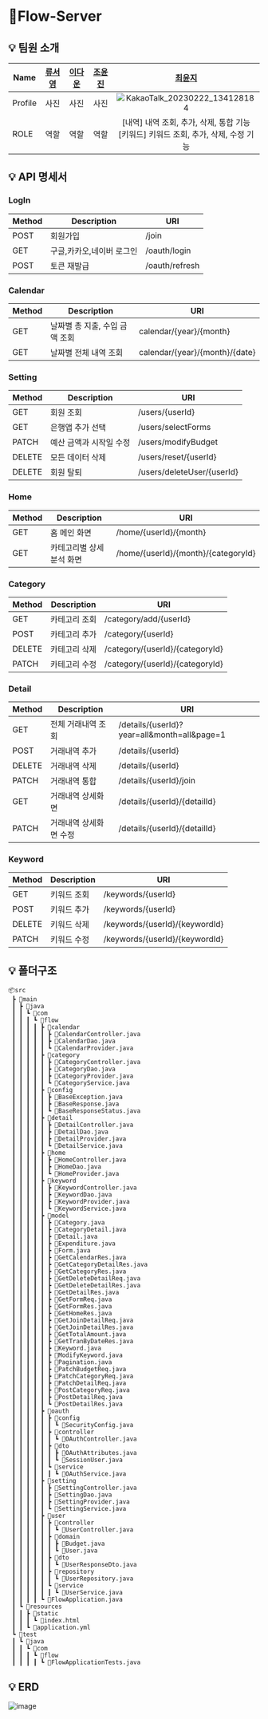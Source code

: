 # 📜Flow-Server

## 💡 팀원 소개
| Name    | [류서영](https://github.com/seoyoee) | [이다운](https://github.com/dawoon08) | [조윤진](https://github.com/cyjadela) | [최윤지](https://github.com/choiyounji) |
| ------- | :---: | :---: | :---: | :---: |
| Profile |사진|사진|사진| ![KakaoTalk_20230222_134128184](https://user-images.githubusercontent.com/100260416/220534231-c01cad9b-7a63-433d-b114-33378163978c.png)|
|  ROLE   | 역할 | 역할 | 역할 | [내역] 내역 조회, 추가, 삭제, 통합 기능<br/> [키워드] 키워드 조회, 추가, 삭제, 수정 기능<br/> |

## 💡 API 명세서
### LogIn
| Method    | Description | URI |
| ------- | --- | --- |
| POST |회원가입|/join|
| GET |구글,카카오,네이버 로그인|/oauth/login|
| POST |토큰 재발급 |/oauth/refresh|

### Calendar
| Method    | Description | URI |
| ------- | --- | --- |
| GET |날짜별 총 지출, 수입 금액 조회|calendar/{year}/{month}|
| GET |날짜별 전체 내역 조회|calendar/{year}/{month}/{date}|

### Setting
| Method    | Description | URI |
| ------- | --- | --- |
| GET |회원 조회 |/users/{userId}|
| GET |은행앱 추가 선택|/users/selectForms|
| PATCH |예산 금액과 시작일 수정 |/users/modifyBudget|
| DELETE |모든 데이터 삭제|/users/reset/{userId}|
| DELETE |회원 탈퇴|/users/deleteUser/{userId}|

### Home
| Method    | Description | URI |
| ------- | --- | --- |
| GET |홈 메인 화면|/home/{userId}/{month}|
| GET |카테고리별 상세 분석 화면 |/home/{userId}/{month}/{categoryId}|

### Category
| Method    | Description | URI |
| ------- | --- | --- |
| GET |카테고리 조회|/category/add/{userId}|
| POST |카테고리 추가 |/category/{userId}|
| DELETE |카테고리 삭제|/category/{userId}/{categoryId}|
| PATCH |카테고리 수정 |/category/{userId}/{categoryId}|

### Detail
| Method    | Description | URI |
| ------- | --- | --- |
| GET |전체 거래내역 조회|/details/{userId}?year=all&month=all&page=1|
| POST | 거래내역 추가 |/details/{userId}|
| DELETE |거래내역 삭제|/details/{userId}|
| PATCH | 거래내역 통합 |/details/{userId}/join|
| GET | 거래내역 상세화면 |/details/{userId}/{detailId}|
| PATCH |거래내역 상세화면 수정|/details/{userId}/{detailId}|

### Keyword
| Method    | Description | URI |
| ------- | --- | --- |
| GET |키워드 조회|/keywords/{userId}|
| POST | 키워드 추가 |/keywords/{userId}|
| DELETE | 키워드 삭제 |/keywords/{userId}/{keywordId}|
| PATCH | 키워드 수정 |/keywords/{userId}/{keywordId}|

## 💡 폴더구조
```
📦src  
 ┣ 📂main  
 ┃ ┣ 📂java  
 ┃ ┃ ┗ 📂com  
 ┃ ┃ ┃ ┗ 📂flow  
 ┃ ┃ ┃ ┃ ┣ 📂calendar  
 ┃ ┃ ┃ ┃ ┃ ┣ 📜CalendarController.java  
 ┃ ┃ ┃ ┃ ┃ ┣ 📜CalendarDao.java  
 ┃ ┃ ┃ ┃ ┃ ┗ 📜CalendarProvider.java  
 ┃ ┃ ┃ ┃ ┣ 📂category  
 ┃ ┃ ┃ ┃ ┃ ┣ 📜CategoryController.java  
 ┃ ┃ ┃ ┃ ┃ ┣ 📜CategoryDao.java  
 ┃ ┃ ┃ ┃ ┃ ┣ 📜CategoryProvider.java  
 ┃ ┃ ┃ ┃ ┃ ┗ 📜CategoryService.java  
 ┃ ┃ ┃ ┃ ┣ 📂config  
 ┃ ┃ ┃ ┃ ┃ ┣ 📜BaseException.java  
 ┃ ┃ ┃ ┃ ┃ ┣ 📜BaseResponse.java  
 ┃ ┃ ┃ ┃ ┃ ┗ 📜BaseResponseStatus.java  
 ┃ ┃ ┃ ┃ ┣ 📂detail  
 ┃ ┃ ┃ ┃ ┃ ┣ 📜DetailController.java  
 ┃ ┃ ┃ ┃ ┃ ┣ 📜DetailDao.java  
 ┃ ┃ ┃ ┃ ┃ ┣ 📜DetailProvider.java  
 ┃ ┃ ┃ ┃ ┃ ┗ 📜DetailService.java  
 ┃ ┃ ┃ ┃ ┣ 📂home  
 ┃ ┃ ┃ ┃ ┃ ┣ 📜HomeController.java  
 ┃ ┃ ┃ ┃ ┃ ┣ 📜HomeDao.java  
 ┃ ┃ ┃ ┃ ┃ ┗ 📜HomeProvider.java  
 ┃ ┃ ┃ ┃ ┣ 📂keyword  
 ┃ ┃ ┃ ┃ ┃ ┣ 📜KeywordController.java  
 ┃ ┃ ┃ ┃ ┃ ┣ 📜KeywordDao.java  
 ┃ ┃ ┃ ┃ ┃ ┣ 📜KeywordProvider.java  
 ┃ ┃ ┃ ┃ ┃ ┗ 📜KeywordService.java  
 ┃ ┃ ┃ ┃ ┣ 📂model  
 ┃ ┃ ┃ ┃ ┃ ┣ 📜Category.java  
 ┃ ┃ ┃ ┃ ┃ ┣ 📜CategoryDetail.java  
 ┃ ┃ ┃ ┃ ┃ ┣ 📜Detail.java  
 ┃ ┃ ┃ ┃ ┃ ┣ 📜Expenditure.java  
 ┃ ┃ ┃ ┃ ┃ ┣ 📜Form.java  
 ┃ ┃ ┃ ┃ ┃ ┣ 📜GetCalendarRes.java  
 ┃ ┃ ┃ ┃ ┃ ┣ 📜GetCategoryDetailRes.java  
 ┃ ┃ ┃ ┃ ┃ ┣ 📜GetCategoryRes.java  
 ┃ ┃ ┃ ┃ ┃ ┣ 📜GetDeleteDetailReq.java  
 ┃ ┃ ┃ ┃ ┃ ┣ 📜GetDeleteDetailRes.java  
 ┃ ┃ ┃ ┃ ┃ ┣ 📜GetDetailRes.java  
 ┃ ┃ ┃ ┃ ┃ ┣ 📜GetFormReq.java  
 ┃ ┃ ┃ ┃ ┃ ┣ 📜GetFormRes.java  
 ┃ ┃ ┃ ┃ ┃ ┣ 📜GetHomeRes.java  
 ┃ ┃ ┃ ┃ ┃ ┣ 📜GetJoinDetailReq.java  
 ┃ ┃ ┃ ┃ ┃ ┣ 📜GetJoinDetailRes.java  
 ┃ ┃ ┃ ┃ ┃ ┣ 📜GetTotalAmount.java  
 ┃ ┃ ┃ ┃ ┃ ┣ 📜GetTranByDateRes.java  
 ┃ ┃ ┃ ┃ ┃ ┣ 📜Keyword.java  
 ┃ ┃ ┃ ┃ ┃ ┣ 📜ModifyKeyword.java  
 ┃ ┃ ┃ ┃ ┃ ┣ 📜Pagination.java  
 ┃ ┃ ┃ ┃ ┃ ┣ 📜PatchBudgetReq.java  
 ┃ ┃ ┃ ┃ ┃ ┣ 📜PatchCategoryReq.java  
 ┃ ┃ ┃ ┃ ┃ ┣ 📜PatchDetailReq.java  
 ┃ ┃ ┃ ┃ ┃ ┣ 📜PostCategoryReq.java  
 ┃ ┃ ┃ ┃ ┃ ┣ 📜PostDetailReq.java  
 ┃ ┃ ┃ ┃ ┃ ┗ 📜PostDetailRes.java  
 ┃ ┃ ┃ ┃ ┣ 📂oauth  
 ┃ ┃ ┃ ┃ ┃ ┣ 📂config  
 ┃ ┃ ┃ ┃ ┃ ┃ ┗ 📜SecurityConfig.java  
 ┃ ┃ ┃ ┃ ┃ ┣ 📂controller  
 ┃ ┃ ┃ ┃ ┃ ┃ ┗ 📜OAuthController.java  
 ┃ ┃ ┃ ┃ ┃ ┣ 📂dto  
 ┃ ┃ ┃ ┃ ┃ ┃ ┣ 📜OAuthAttributes.java  
 ┃ ┃ ┃ ┃ ┃ ┃ ┗ 📜SessionUser.java  
 ┃ ┃ ┃ ┃ ┃ ┗ 📂service  
 ┃ ┃ ┃ ┃ ┃ ┃ ┗ 📜OAuthService.java  
 ┃ ┃ ┃ ┃ ┣ 📂setting  
 ┃ ┃ ┃ ┃ ┃ ┣ 📜SettingController.java  
 ┃ ┃ ┃ ┃ ┃ ┣ 📜SettingDao.java  
 ┃ ┃ ┃ ┃ ┃ ┣ 📜SettingProvider.java  
 ┃ ┃ ┃ ┃ ┃ ┗ 📜SettingService.java  
 ┃ ┃ ┃ ┃ ┣ 📂user  
 ┃ ┃ ┃ ┃ ┃ ┣ 📂controller  
 ┃ ┃ ┃ ┃ ┃ ┃ ┗ 📜UserController.java  
 ┃ ┃ ┃ ┃ ┃ ┣ 📂domain  
 ┃ ┃ ┃ ┃ ┃ ┃ ┣ 📜Budget.java  
 ┃ ┃ ┃ ┃ ┃ ┃ ┗ 📜User.java  
 ┃ ┃ ┃ ┃ ┃ ┣ 📂dto  
 ┃ ┃ ┃ ┃ ┃ ┃ ┗ 📜UserResponseDto.java  
 ┃ ┃ ┃ ┃ ┃ ┣ 📂repository  
 ┃ ┃ ┃ ┃ ┃ ┃ ┗ 📜UserRepository.java  
 ┃ ┃ ┃ ┃ ┃ ┗ 📂service  
 ┃ ┃ ┃ ┃ ┃ ┃ ┗ 📜UserService.java  
 ┃ ┃ ┃ ┃ ┗ 📜FlowApplication.java  
 ┃ ┗ 📂resources  
 ┃ ┃ ┣ 📂static  
 ┃ ┃ ┃ ┗ 📜index.html  
 ┃ ┃ ┗ 📜application.yml  
 ┗ 📂test  
 ┃ ┗ 📂java  
 ┃ ┃ ┗ 📂com  
 ┃ ┃ ┃ ┗ 📂flow  
 ┃ ┃ ┃ ┃ ┗ 📜FlowApplicationTests.java  
 ```

## 💡 ERD
![image](https://user-images.githubusercontent.com/100260416/220533458-98b64708-d0d1-40a8-bc7f-39648fa33922.png)
